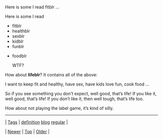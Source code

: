 <!--
title: Here is some I read fitblr healthblr sexblr kidblr funblr foodblr WTF? How about lifeblr? It contains all of the above
date: 2020-06-28T15:27:00.229Z
tags: definition, blog, regular
-->


Here is some I read fitblr ...

<p>Here is some I read</p>

<ul><li>fitblr</li>
<li>healthblr</li>
<li>sexblr</li>
<li>kidblr</li>
<li>funblr</li>
<li><p>foodblr</p>

<p>WTF?</p></li>
</ul><p>How about <strong>lifeblr</strong>? It contains all of the above:</p>

<p>I want to keep fit and healthy, have sex, have kids love fun, cook food …</p>

<p>So if you see something you don&rsquo;t expect, well good, that&rsquo;s life! If you like it, well good, that&rsquo;s life! If you don&rsquo;t like it, then well tough, that&rsquo;s life too.</p>

<p>How about not playing the label game, it&rsquo;s kind of silly.</p>

<!--BOTTOM-POST-NAVIGATION-->
---

| [Tags](tags.md) | [definition](tag-definition.md) [blog](tag-blog.md) [regular](tag-regular.md) |

| [Newer](72206156577.md) | [Top](index.md) | [Older](72209601997.md) |